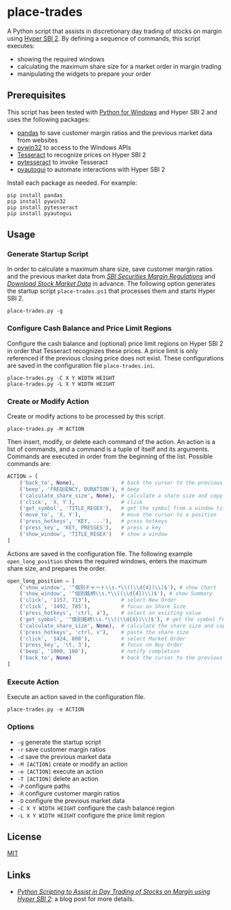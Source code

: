# place-trades #

<!-- Python script that assists in day trading of stocks on margin
using Hyper SBI 2 -->

<!-- hypersbi2 pandas pyautogui pytesseract python pywin32 tesseract
-->

A Python script that assists in discretionary day trading of stocks on
margin using [Hyper SBI
2](https://go.sbisec.co.jp/lp/lp_hyper_sbi2_211112.html).  By defining
a sequence of commands, this script executes:

  * showing the required windows
  * calculating the maximum share size for a market order in margin
    trading
  * manipulating the widgets to prepare your order

## Prerequisites ##

This script has been tested with [Python for
Windows](https://www.python.org/downloads/windows/) and Hyper SBI 2
and uses the following packages:

  * [pandas](https://pandas.pydata.org/) to save customer margin
    ratios and the previous market data from websites
  * [pywin32](https://github.com/mhammond/pywin32) to access to the
    Windows APIs
  * [Tesseract](https://tesseract-ocr.github.io/) to recognize prices
    on Hyper SBI 2
  * [pytesseract](https://github.com/madmaze/pytesseract) to invoke
    Tesseract
  * [pyautogui](https://pyautogui.readthedocs.io/en/latest/index.html)
    to automate interactions with Hyper SBI 2

Install each package as needed.  For example:

``` shell
pip install pandas
pip install pywin32
pip install pytesseract
pip install pyautogui
```

## Usage ##

### Generate Startup Script ###

In order to calculate a maximum share size, save customer margin
ratios and the previous market data from [*SBI Securities Margin
Regulations*](https://search.sbisec.co.jp/v2/popwin/attention/stock/margin_M29.html)
and [*Download Stock Market Data*](https://kabudata-dll.com/) in
advance.  The following option generates the startup script
`place-trades.ps1` that processes them and starts Hyper SBI 2.

``` shell
place-trades.py -g
```

### Configure Cash Balance and Price Limit Regions ###

Configure the cash balance and (optional) price limit regions on Hyper
SBI 2 in order that Tesseract recognizes these prices.  A price limit
is only referenced if the previous closing price does not exist.
These configurations are saved in the configuration file
`place-trades.ini`.

``` shell
place-trades.py -C X Y WIDTH HEIGHT
place-trades.py -L X Y WIDTH HEIGHT
```

### Create or Modify Action ###

Create or modify actions to be processed by this script.

``` shell
place-trades.py -M ACTION
```

Then insert, modify, or delete each command of the action.  An action
is a list of commands, and a command is a tuple of itself and its
arguments.  Commands are executed in order from the beginning of the
list.  Possible commands are:

``` python
ACTION = [
    ('back_to', None),               # back the cursor to the previous position
    ('beep', 'FREQUENCY, DURATION'), # beep
    ('calculate_share_size', None),  # calculate a share size and copy it
    ('click', 'X, Y'),               # click
    ('get_symbol', 'TITLE_REGEX'),   # get the symbol from a window title
    ('move_to', 'X, Y'),             # move the cursor to a position
    ('press_hotkeys', 'KEY, ...'),   # press hotkeys
    ('press_key', 'KEY, PRESSES'),   # press a key
    ('show_window', 'TITLE_REGEX')   # show a window
]
```

Actions are saved in the configuration file.  The following example
`open_long_position` shows the required windows, enters the maximum
share size, and prepares the order.

``` python
open_long_position = [
    ('show_window', '^個別チャート\\s.*\\((\\d{4})\\)$'), # show Chart
    ('show_window', '^個別銘柄\\s.*\\((\\d{4})\\)$'), # show Summary
    ('click', '1157, 713'),          # select New Order
    ('click', '1492, 785'),          # focus on Share Size
    ('press_hotkeys', 'ctrl, a'),    # select an existing value
    ('get_symbol', '^個別銘柄\\s.*\\((\\d{4})\\)$'), # get the symbol from Summary
    ('calculate_share_size', None),  # calculate the share size and copy it
    ('press_hotkeys', 'ctrl, v'),    # paste the share size
    ('click', '1424, 808'),          # select Market Order
    ('press_key', '\t, 3'),          # focus on Buy Order
    ('beep', '1000, 100'),           # notify completion
    ('back_to', None)                # back the cursor to the previous position
]
```

### Execute Action ###

Execute an action saved in the configuration file.

``` shell
place-trades.py -e ACTION
```

### Options ###

  * `-g` generate the startup script
  * `-r` save customer margin ratios
  * `-d` save the previous market data
  * `-M [ACTION]` create or modify an action
  * `-e [ACTION]` execute an action
  * `-T [ACTION]` delete an action
  * `-P` configure paths
  * `-R` configure customer margin ratios
  * `-D` configure the previous market data
  * `-C X Y WIDTH HEIGHT` configure the cash balance region
  * `-L X Y WIDTH HEIGHT` configure the price limit region

## License ##

[MIT](LICENSE.md)

## Links ##

  * [*Python Scripting to Assist in Day Trading of Stocks on Margin
    using Hyper SBI 2*](): a blog post for more details.
